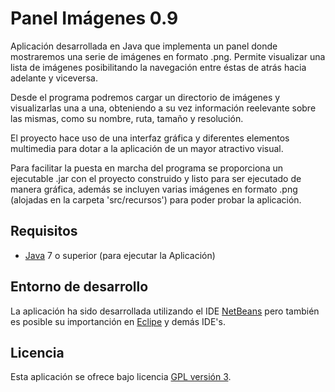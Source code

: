 Panel Imágenes 0.9
================================

Aplicación desarrollada en Java que implementa un panel donde mostraremos una serie de imágenes 
en formato .png. Permite visualizar una lista de imágenes posibilitando la navegación entre éstas 
de atrás hacia adelante y viceversa.

Desde el programa podremos cargar un directorio de imágenes y visualizarlas una a una, obteniendo 
a su vez información reelevante sobre las mismas, como su nombre, ruta, tamaño y resolución.

El proyecto hace uso de una interfaz gráfica y diferentes elementos multimedia para dotar
a la aplicación de un mayor atractivo visual.

Para facilitar la puesta en marcha del programa se proporciona un ejecutable .jar con el 
proyecto construido y listo para ser ejecutado de manera gráfica, además se incluyen varias imágenes
en formato .png (alojadas en la carpeta 'src/recursos') para poder probar la aplicación.

## Requisitos
- [Java] 7 o superior (para ejecutar la Aplicación)

## Entorno de desarrollo
La aplicación ha sido desarrollada utilizando el IDE [NetBeans] pero también es posible su 
importanción en [Eclipe] y demás IDE's.

## Licencia
Esta aplicación se ofrece bajo licencia [GPL versión 3].

[GPL versión 3]: https://www.gnu.org/licenses/gpl-3.0.en.html
[NetBeans]: https://netbeans.org/
[Eclipe]: https://eclipse.org/
[Java]: https://www.java.com/
